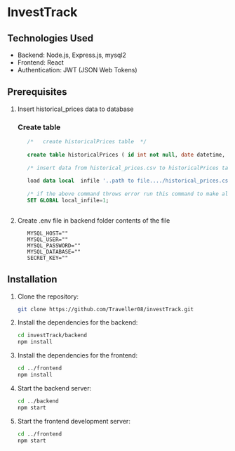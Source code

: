 # InvestTrack

## Technologies Used

- Backend: Node.js, Express.js, mysql2
- Frontend: React
- Authentication: JWT (JSON Web Tokens)

## Prerequisites
1. Insert historical_prices data to database
   
   ### Create table
   ```sql
      /*   create historicalPrices table  */
      
      create table historicalPrices ( id int not null, date datetime, price int, instrument_name varchar(255) not null, primary key(id, instrument_name) );
      
      /* insert data from historical_prices.csv to historicalPrices table */
      
      load data local  infile '..path to file..../historical_prices.csv' into table historicalPrices  fields terminated by ',' lines terminated by '\n' ignore 1 rows;
      
      /* if the above command throws error run this command to make all global files local */
      SET GLOBAL local_infile=1;
      
2. Create .env file in backend folder
   contents of the file
   ```env
      MYSQL_HOST=""  
      MYSQL_USER=""
      MYSQL_PASSWORD=""
      MYSQL_DATABASE=""
      SECRET_KEY=""

## Installation

1. Clone the repository:
   ```bash
   git clone https://github.com/Traveller08/investTrack.git
   
2. Install the dependencies for the backend:
   ```bash
   cd investTrack/backend
   npm install
   
3. Install the dependencies for the frontend:
   ```bash
   cd ../frontend
   npm install
   
4. Start the backend server:
   ```bash
   cd ../backend
   npm start

6. Start the frontend development server:
   ```bash
   cd ../frontend
   npm start


   
   

